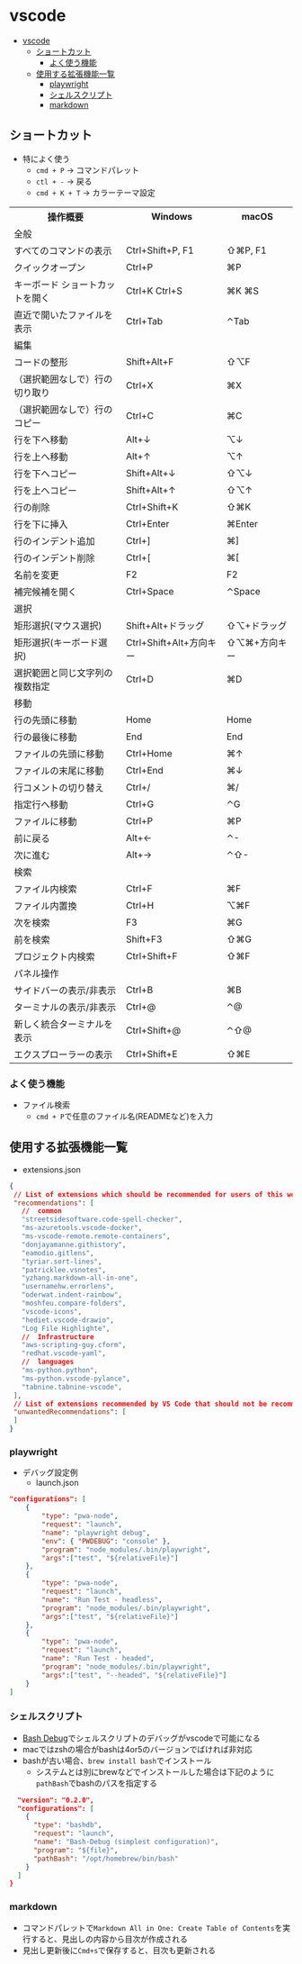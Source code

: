 # vscode

- [vscode](#vscode)
  - [ショートカット](#ショートカット)
    - [よく使う機能](#よく使う機能)
  - [使用する拡張機能一覧](#使用する拡張機能一覧)
    - [playwright](#playwright)
    - [シェルスクリプト](#シェルスクリプト)
    - [markdown](#markdown)

## ショートカット

- 特によく使う
  - `cmd + P` → コマンドパレット
  - `ctl + -` → 戻る
  - `cmd + K + T` → カラーテーマ設定

<table>
    <tr>
      <th>操作概要</th>
      <th>Windows</th>
      <th>macOS</th>
    </tr>
    <tr>
      <td>全般</td>
    </tr>
    <tr>
      <td>すべてのコマンドの表示</td>
      <td>Ctrl+Shift+P, F1</td>
      <td>⇧⌘P, F1</td>
    </tr>
    <tr>
      <td>クイックオープン</td>
      <td>Ctrl+P</td>
      <td>⌘P</td>
    </tr>
    <tr>
      <td>キーボード ショートカットを開く</td>
      <td>Ctrl+K Ctrl+S</td>
      <td>⌘K ⌘S</td>
    </tr>
    <tr>
      <td>
        直近で開いたファイルを表示
      </td>
      <td>Ctrl+Tab</td>
      <td>⌃Tab</td>
    </tr>
    <tr>
      <td>編集</td>
    </tr>
    <tr>
      <td>コードの整形</td>
      <td>Shift+Alt+F</td>
      <td>⇧⌥F</td>
    </tr>
    <tr>
      <td>（選択範囲なしで）行の切り取り</td>
      <td>Ctrl+X</td>
      <td>⌘X</td>
    </tr>
    <tr>
      <td>（選択範囲なしで）行のコピー</td>
      <td>Ctrl+C</td>
      <td>⌘C</td>
    </tr>
    <tr>
      <td>行を下へ移動</td>
      <td>Alt+↓</td>
      <td>⌥↓</td>
    </tr>
    <tr>
      <td>行を上へ移動</td>
      <td>Alt+↑</td>
      <td>⌥↑</td>
    </tr>
    <tr>
      <td>行を下へコピー</td>
      <td>Shift+Alt+↓</td>
      <td>⇧⌥↓</td>
    </tr>
    <tr>
      <td>行を上へコピー</td>
      <td>Shift+Alt+↑</td>
      <td>⇧⌥↑</td>
    </tr>
    <tr>
      <td>行の削除</td>
      <td>Ctrl+Shift+K</td>
      <td>⇧⌘K</td>
    </tr>
    <tr>
      <td>行を下に挿入</td>
      <td>Ctrl+Enter</td>
      <td>⌘Enter</td>
    </tr>
    <tr>
      <td>行のインデント追加</td>
      <td>Ctrl+]</td>
      <td>⌘]</td>
    </tr>
    <tr>
      <td>行のインデント削除</td>
      <td>Ctrl+[</td>
      <td>⌘[</td>
    </tr>
    <tr>
      <td>名前を変更</td>
      <td>F2</td>
      <td>F2</td>
    </tr>
    <tr>
      <td>補完候補を開く</td>
      <td>Ctrl+Space</td>
      <td>⌃Space</td>
    </tr>
    <tr>
      <td>選択</td>
    </tr>
    <tr>
      <td>矩形選択(マウス選択)</td>
      <td>Shift+Alt+ドラッグ</td>
      <td>⇧⌥+ドラッグ</td>
    </tr>
    <tr>
      <td>矩形選択(キーボード選択)</td>
      <td>Ctrl+Shift+Alt+方向キー</td>
      <td>⇧⌥⌘+方向キー</td>
    </tr>
    <tr>
      <td>選択範囲と同じ文字列の複数指定</td>
      <td>Ctrl+D</td>
      <td>⌘D</td>
    </tr>
    <tr>
      <td>移動</td>
    </tr>
    <tr>
      <td>行の先頭に移動</td>
      <td>Home</td>
      <td>Home</td>
    </tr>
    <tr>
      <td>行の最後に移動</td>
      <td>End</td>
      <td>End</td>
    </tr>
    <tr>
      <td>ファイルの先頭に移動</td>
      <td>Ctrl+Home</td>
      <td>⌘↑</td>
    </tr>
    <tr>
      <td>ファイルの末尾に移動</td>
      <td>Ctrl+End</td>
      <td>⌘↓</td>
    </tr>
    <tr>
      <td>行コメントの切り替え</td>
      <td>Ctrl+/</td>
      <td>⌘/</td>
    </tr>
    <tr>
      <td>指定行へ移動</td>
      <td>Ctrl+G</td>
      <td>⌃G</td>
    </tr>
    <tr>
      <td>ファイルに移動</td>
      <td>Ctrl+P</td>
      <td>⌘P</td>
    </tr>
    <tr>
      <td>前に戻る</td>
      <td>Alt+←</td>
      <td>⌃-</td>
    </tr>
    <tr>
      <td>次に進む</td>
      <td>Alt+→</td>
      <td>⌃⇧-</td>
    </tr>
    <tr>
      <td>検索</td>
    </tr>
    <tr>
      <td>ファイル内検索</td>
      <td>Ctrl+F</td>
      <td>⌘F</td>
    </tr>
    <tr>
      <td>ファイル内置換</td>
      <td>Ctrl+H</td>
      <td>⌥⌘F</td>
    </tr>
    <tr>
      <td>次を検索</td>
      <td>F3</td>
      <td>⌘G</td>
    </tr>
    <tr>
      <td>前を検索</td>
      <td>Shift+F3</td>
      <td>⇧⌘G</td>
    </tr>
    <tr>
      <td>プロジェクト内検索</td>
      <td>Ctrl+Shift+F</td>
      <td>⇧⌘F</td>
    </tr>
    <tr>
      <td>パネル操作</td>
    </tr>
    <tr>
      <td>サイドバーの表示/非表示</td>
      <td>Ctrl+B</td>
      <td>⌘B</td>
    </tr>
    <tr>
      <td>ターミナルの表示/非表示</td>
      <td>Ctrl+@</td>
      <td>⌃@</td>
    </tr>
    <tr>
      <td>新しく統合ターミナルを表示</td>
      <td>Ctrl+Shift+@</td>
      <td>⌃⇧@</td>
    </tr>
    <tr>
      <td>エクスプローラーの表示</td>
      <td>Ctrl+Shift+E</td>
      <td>⇧⌘E</td>
    </tr>
</table>

### よく使う機能

- ファイル検索
  - `cmd + P`で任意のファイル名(READMEなど)を入力

## 使用する拡張機能一覧
  
- extensions.json

```json
{
 // List of extensions which should be recommended for users of this workspace.
 "recommendations": [
   //  common
   "streetsidesoftware.code-spell-checker",
   "ms-azuretools.vscode-docker",
   "ms-vscode-remote.remote-containers",
   "donjayamanne.githistory",
   "eamodio.gitlens",
   "tyriar.sort-lines",
   "patricklee.vsnotes",
   "yzhang.markdown-all-in-one",
   "usernamehw.errorlens",
   "oderwat.indent-rainbow",
   "moshfeu.compare-folders",
   "vscode-icons",
   "hediet.vscode-drawio",
   "Log File Highlighte",
   //  Infrastructure
   "aws-scripting-guy.cform",
   "redhat.vscode-yaml",
   //  languages
   "ms-python.python",
   "ms-python.vscode-pylance",
   "tabnine.tabnine-vscode",
 ],
 // List of extensions recommended by VS Code that should not be recommended for users of this workspace.
 "unwantedRecommendations": [
 ]
}
```

### playwright

- デバッグ設定例
  - launch.json

```json
"configurations": [
    {
        "type": "pwa-node",
        "request": "launch",
        "name": "playwright debug",
        "env": { "PWDEBUG": "console" },
        "program": "node_modules/.bin/playwright",
        "args":["test", "${relativeFile}"]
    },
    {
        "type": "pwa-node",
        "request": "launch",
        "name": "Run Test - headless",
        "program": "node_modules/.bin/playwright",
        "args":["test", "${relativeFile}"]
    },
    {
        "type": "pwa-node",
        "request": "launch",
        "name": "Run Test - headed",
        "program": "node_modules/.bin/playwright",
        "args":["test", "--headed", "${relativeFile}"]
    }
]
```

### シェルスクリプト

- [Bash Debug](https://github.com/rogalmic/vscode-bash-debug)でシェルスクリプトのデバッグがvscodeで可能になる
- macではzshの場合がbashは4or5のバージョンでばければ非対応
- bashが古い場合、`brew install bash`でインストール
  - システムとは別にbrewなどでインストールした場合は下記のように`pathBash`でbashのパスを指定する

```json
  "version": "0.2.0",
  "configurations": [
    {
      "type": "bashdb",
      "request": "launch",
      "name": "Bash-Debug (simplest configuration)",
      "program": "${file}",
      "pathBash": "/opt/homebrew/bin/bash"
    }
  ]
}
```

### markdown

- コマンドパレットで`Markdown All in One: Create Table of Contents`を実行すると、見出しの内容から目次が作成される
- 見出し更新後に`Cmd+s`で保存すると、目次も更新される
